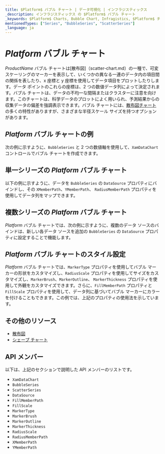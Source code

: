 ```yaml
---
title: $Platform$ バブル チャート | データ可視化 | インフラジスティックス
_description: インフラジスティックス の $Platform$ バブル チャート
_keywords: $Platform$ Charts, Bubble Chart, Infragistics, $Platform$ チャート, バブル チャート, インフラジスティックス
mentionedTypes: ["Series", "BubbleSeries", "ScatterSeries"]
_language: ja
---
```

# $Platform$ バブル チャート

$ProductName$ バブル チャートは[散布図]（scatter-chart.md）の一種で、可変スケーリングのマーカーを表示して、いくつかの異なる一連のデータ内の項目間の関係を表したり、x 座標と y 座標を使用してデータ項目をプロットしたりします。データ ポイントのこれらの座標は、2 つの数値データ列によって決定されます。バブル チャートは、データの不均一な間隔またはクラスターに注意を向けます。このチャートは、科学データのプロットによく用いられ、予測結果からの収集データの偏差を強調表示できます。バブル チャートには、[散布図チャート](scatter-chart.md#$Platform$-散布マーカー-チャート)の多くの特性がありますが、さまざまな半径スケール サイズを持つオプションがあります。

## $Platform$ バブル チャートの例

次の例に示すように、`BubbleSeries` と 2 つの数値軸を使用して、`XamDataChart` コントロールでバブル チャートを作成できます。

<code-view style="height: 600px"
           data-demos-base-url="{environment:dvDemosBaseUrl}"
           iframe-src="{environment:dvDemosBaseUrl}/charts/data-chart-scatter-bubble-chart-multiple-sources"
           alt="$Platform$ バブル チャートの例" >
</code-view>

<div class="divider--half"></div>

## 単一シリーズの $Platform$ バブル チャート

以下の例に示すように、データを `BubbleSeries` の `DataSource` プロパティにバインドし、その `XMemberPath`、`YMemberPath`、 `RadiusMemberPath` プロパティを使用してデータ列をマップできます。

<code-view style="height: 600px"
           data-demos-base-url="{environment:dvDemosBaseUrl}"
           iframe-src="{environment:dvDemosBaseUrl}/charts/data-chart-scatter-bubble-chart-single-source"
           alt="単一シリーズの  $Platform$ バブル チャート" >
</code-view>

<div class="divider--half"></div>

## 複数シリーズの $Platform$ バブル チャート

$Platform$ バブル チャートでは、次の例に示すように、複数のデータ ソースのバインドは、新しい各データ ソースを追加の  `BubbleSeries` の `DataSource` プロパティに設定することで機能します。

<code-view style="height: 600px"
           data-demos-base-url="{environment:dvDemosBaseUrl}"
           iframe-src="{environment:dvDemosBaseUrl}/charts/data-chart-scatter-bubble-chart-multiple-sources"
           alt="複数シリーズの $Platform$ バブル チャート" >
</code-view>

<div class="divider--half"></div>

## $Platform$ バブル チャートのスタイル設定

$Platform$ バブル チャートでは、`MarkerType` プロパティを使用してバブル マーカーの形状をカスタマイズし、`RadiusScale` プロパティを使用してサイズをカスタマイズし、`MarkerBrush`、`MarkerOutline`、 `MarkerThickness` プロパティを使用して外観をカスタマイズできます。さらに、`FillMemberPath` プロパティと `FillScale` プロパティを使用して、データ列に基づいてバブル マーカーにカラーを付けることもできます。この例では、上記のプロパティの使用法を示しています。

<code-view style="height: 600px"
           data-demos-base-url="{environment:dvDemosBaseUrl}"
           iframe-src="{environment:dvDemosBaseUrl}/charts/data-chart-scatter-bubble-chart-styling"
           alt="$Platform$ バブル チャートのスタイル設定" >
</code-view>

<div class="divider--half"></div>

## その他のリソース

- [散布図](scatter-chart.md)
- [シェープ チャート](shape-chart.md)


## API メンバー

以下は、上記のセクションで説明した API メンバーのリストです。

- `XamDataChart`
- `BubbleSeries`
- `ScatterSeries`
- `DataSource`
- `FillMemberPath`
- `FillScale`
- `MarkerType`
- `MarkerBrush`
- `MarkerOutline`
- `MarkerThickness`
- `RadiusScale`
- `RadiusMemberPath`
- `XMemberPath`
- `YMemberPath`